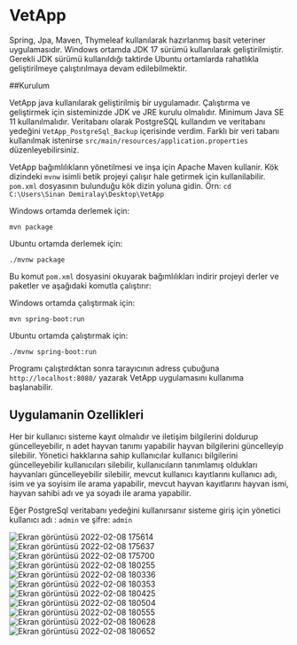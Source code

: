 # VetApp
Spring, Jpa, Maven, Thymeleaf kullanılarak hazırlanmış basit veteriner uygulamasıdır. Windows ortamda JDK 17 sürümü kullanılarak geliştirilmiştir. 
Gerekli JDK sürümü kullanıldığı taktirde Ubuntu ortamlarda rahatlıkla geliştirilmeye çalıştırılmaya devam edilebilmektir.

##Kurulum

VetApp java kullanılarak geliştirilmiş bir uygulamadır. Çalıştırma ve geliştirmek için sisteminizde JDK ve JRE kurulu olmalıdır. Minimum Java SE 11 kullanılmalıdır.
Veritabanı olarak PostgreSQL kullandım ve veritabanı yedeğini `VetApp_PostgreSql_Backup` içerisinde verdim. Farklı bir veri tabanı kullanılmak istenirse 
`src/main/resources/application.properties` düzenleyebilirsiniz.

VetApp bağımlılıkların yönetilmesi ve inşa için Apache Maven kullanir. Kök dizindeki `mvnw` isimli betik projeyi çalışır hale getirmek için kullanilabilir.
`pom.xml` dosyasının bulunduğu kök dizin yoluna gidin. Örn: `cd C:\Users\Sinan Demiralay\Desktop\VetApp`

Windows ortamda derlemek için:

```
mvn package
```

Ubuntu ortamda derlemek için:

```
./mvnw package
```

Bu komut `pom.xml` dosyasini okuyarak bağımlılıkları indirir projeyi derler ve paketler ve aşağıdaki komutla çalıştırır:

Windows ortamda çalıştırmak için:

```
mvn spring-boot:run
```

Ubuntu ortamda çalıştırmak için:

```
./mvnw spring-boot:run
```

Programı çalıştırdıktan sonra tarayıcının adress çubuğuna `http://localhost:8080/` yazarak VetApp uygulamasını kullanıma başlanabilir.

## Uygulamanin Ozellikleri

Her bir kullanıcı sisteme kayıt olmalıdır ve iletişim bilgilerini doldurup güncelleyebilir,
n adet hayvan tanımı yapabilir hayvan bilgilerini güncelleyip silebilir.
Yönetici hakklarına sahip kullanıcılar kullanıcı bilgilerini güncelleyebilir kullanıcıları silebilir,
kullanıcıların tanımlamış oldukları hayvanları güncelleyebilir silebilir,
mevcut kullanıcı kayıtlarını kullanıcı adı, isim ve ya soyisim ile arama yapabilir,
mevcut hayvan kayıtlarını hayvan ismi, hayvan sahibi adı ve ya soyadı ile arama yapabilir.

Eğer PostgreSql veritabanı yedeğini kullanırsanır sisteme giriş için yönetici kullanıcı adı : `admin` ve şifre: `admin`



![Ekran görüntüsü 2022-02-08 175614](https://user-images.githubusercontent.com/68161748/153050778-dc692132-c6c5-4b6f-a275-8ed6286547a1.png)
![Ekran görüntüsü 2022-02-08 175637](https://user-images.githubusercontent.com/68161748/153050810-beace05a-9484-4cce-8eef-a6aea3d15bc9.png)
![Ekran görüntüsü 2022-02-08 175700](https://user-images.githubusercontent.com/68161748/153050823-1102a8c5-fc1e-4b78-8d07-3afe53296ec1.png)
![Ekran görüntüsü 2022-02-08 180255](https://user-images.githubusercontent.com/68161748/153050834-498859e2-c774-4297-a5d6-c39d1499bb32.png)
![Ekran görüntüsü 2022-02-08 180336](https://user-images.githubusercontent.com/68161748/153050861-2bef5f99-db9d-4400-a179-a71f8fb3805a.png)
![Ekran görüntüsü 2022-02-08 180353](https://user-images.githubusercontent.com/68161748/153050866-4e079ebf-bece-43c2-8f2e-620aeb4f6a79.png)
![Ekran görüntüsü 2022-02-08 180425](https://user-images.githubusercontent.com/68161748/153050871-16155f0c-4993-4a60-9493-9cb2a6c02628.png)
![Ekran görüntüsü 2022-02-08 180504](https://user-images.githubusercontent.com/68161748/153051012-19168582-391c-46d1-ad44-0b76dce0f47f.png)
![Ekran görüntüsü 2022-02-08 180555](https://user-images.githubusercontent.com/68161748/153051024-cd9e9fbc-dfcb-4b73-a64f-951555fb7773.png)
![Ekran görüntüsü 2022-02-08 180628](https://user-images.githubusercontent.com/68161748/153051032-70f93dd1-7a45-4760-a7f1-244aa8dcacf0.png)
![Ekran görüntüsü 2022-02-08 180652](https://user-images.githubusercontent.com/68161748/153051041-10eda2c9-b243-4bea-92e5-8574ac519645.png)



